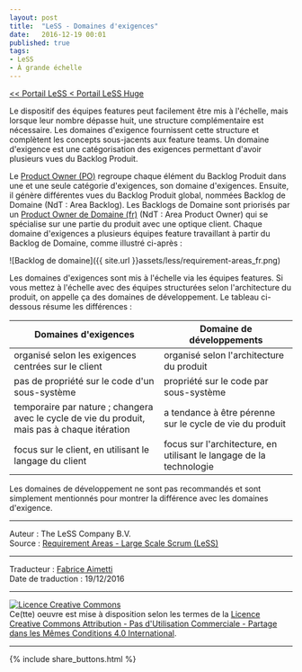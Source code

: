 ```yaml
---
layout: post
title:  "LeSS - Domaines d'exigences"
date:   2016-12-19 00:01
published: true
tags:
- LeSS
- À grande échelle
---
```



[<< Portail LeSS < Portail LeSS Huge](http://www.les-traducteurs-agiles.org/2016/12/26/less-portail-less-huge.html)

Le dispositif des équipes features peut facilement être mis à l'échelle, mais lorsque leur nombre dépasse huit, une structure complémentaire est nécessaire. Les domaines d'exigence fournissent cette structure et complètent les concepts sous-jacents aux feature teams. Un domaine d'exigence est une catégorisation des exigences permettant d'avoir plusieurs vues du Backlog Produit.

Le [Product Owner (PO)](http://less.works/less/framework/product-owner.html) regroupe chaque élément du Backlog Produit dans une et une seule catégorie d'exigences, son domaine d'exigences. Ensuite, il génère différentes vues du Backlog Produit global, nommées Backlog de Domaine (NdT : Area Backlog). Les Backlogs de Domaine sont priorisés par un [Product Owner de Domaine (fr)](http://www.les-traducteurs-agiles.org/2016/12/31/less-product-owner-de-domaine.html) (NdT : Area Product Owner) qui se spécialise sur une partie du produit avec une optique client. Chaque domaine d'exigences a plusieurs équipes feature travaillant à partir du Backlog de Domaine, comme illustré ci-après :

![Backlog de domaine]({{ site.url }}assets/less/requirement-areas_fr.png)

Les domaines d'exigences sont mis à l'échelle via les équipes features. Si vous mettez à l'échelle avec des équipes structurées selon l'architecture du produit, on appelle ça des domaines de développement. Le tableau ci-dessous résume les différences :

 Domaines d'exigences | Domaine de développements
--|--
organisé selon les exigences centrées sur le client | organisé selon l'architecture du produit
pas de propriété sur le code d'un sous-système | propriété sur le code par sous-système
temporaire par nature ; changera avec le cycle de vie du produit, mais pas à chaque itération | a tendance à être pérenne sur le cycle de vie du produit
focus sur le client, en utilisant le langage du client | focus sur l'architecture, en utilisant le langage de la technologie


Les domaines de développement ne sont pas recommandés et sont simplement mentionnés pour montrer la différence avec les domaines d'exigence.


---
Auteur : The LeSS Company B.V.  
Source : [Requirement Areas - Large Scale Scrum (LeSS)](http://less.works/less/less-huge/requirement-areas.html)  

---
Traducteur : [Fabrice Aimetti](http://www.fabrice-aimetti.fr/)  
Date de traduction : 19/12/2016  

---

<a rel="license" href="http://creativecommons.org/licenses/by-nc-sa/4.0/"><img alt="Licence Creative Commons" style="border-width:0" src="http://i.creativecommons.org/l/by-nc-sa/4.0/88x31.png" /></a><br />Ce(tte) oeuvre est mise à disposition selon les termes de la <a rel="license" href="http://creativecommons.org/licenses/by-nc-sa/4.0/">Licence Creative Commons Attribution - Pas d'Utilisation Commerciale - Partage dans les Mêmes Conditions 4.0 International</a>.

---

{% include share_buttons.html %}
